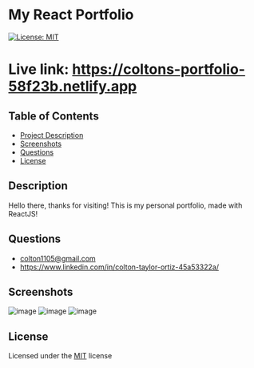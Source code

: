 # My React Portfolio

[![License: MIT](https://img.shields.io/badge/License-MIT-yellow.svg)](https://opensource.org/licenses/MIT)

# **Live link:** https://coltons-portfolio-58f23b.netlify.app

## Table of Contents 
  - [Project Description](#Description)
  - [Screenshots](#Screenshots)
  - [Questions](#Questions)
  - [License](#License)

## Description
Hello there, thanks for visiting! This is my personal portfolio, made with ReactJS!

## Questions
- colton1105@gmail.com
- https://www.linkedin.com/in/colton-taylor-ortiz-45a53322a/ 

## Screenshots 
![image](https://user-images.githubusercontent.com/116236745/231024074-effa6bfb-344d-41ba-8ca1-901155a604c5.png)
![image](https://user-images.githubusercontent.com/116236745/231024139-d6bb1df4-474f-4cfd-8b7f-baa1d6eae7c8.png)
![image](https://user-images.githubusercontent.com/116236745/231024353-a4615c57-beaa-48b7-99c3-7a75bd65b4a8.png)


## License 
Licensed under the [MIT](https://opensource.org/licenses/MIT) license
